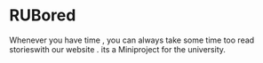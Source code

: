 # RUBored
Whenever you have time , you can always take some time too read storieswith our website . its a Miniproject for the university.
